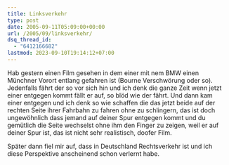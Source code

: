 ```yaml
---
title: Linksverkehr
type: post
date: 2005-09-11T05:09:00+00:00
url: /2005/09/linksverkehr/
dsq_thread_id:
  - "6412166682"
lastmod: 2023-09-10T19:14:12+07:00
---
```

Hab gestern einen Film gesehen in dem einer mit nem BMW einen Münchner Vorort entlang gefahren ist (Bourne Verschwörung oder so). Jedenfalls fährt der so vor sich hin und ich denk die ganze Zeit wenn jetzt einer entgegen kommt fällt er auf, so blöd wie der fährt. Und dann kam einer entgegen und ich denk so wie schaffen die das jetzt beide auf der rechten Seite ihrer Fahrbahn zu fahren ohne zu schlingern, das ist doch ungewöhnlich dass jemand auf deiner Spur entgegen kommt und du gemütlich die Seite wechselst ohne ihm den Finger zu zeigen, weil er auf deiner Spur ist, das ist nicht sehr realistisch, doofer Film.

Später dann fiel mir auf, dass in Deutschland Rechtsverkehr ist und ich diese Perspektive anscheinend schon verlernt habe.
